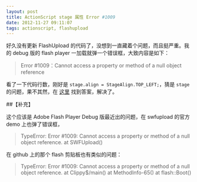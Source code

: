 ```yaml
---
layout: post
title: ActionScript stage 属性 Error #1009
date: 2012-11-27 09:11:07
tags: actionscript, flashupload
---
```


好久没有更新 FlashUpload 的代码了，没想到一直藏着个问题，而且挺严重。我的 debug 版的 flash player 一加载就弹一个错误框，大致内容是如下：

> Error #1009：Cannot access a property or method of a null object reference

看了一下代码行数，刚好是 `stage.align = StageAlign.TOP_LEFT;`，猜是 `stage` 的问题，果不其然，在 [这里](http://stackoverflow.com/questions/3641710/cannot-access-a-property-or-method-of-a-null-object-reference) 找到答案，解决了。

##【补充】

这个应该是 Adobe Flash Player Debug 版最近出的问题，在 swfupload 的官方 demo 上也弹了错误框，

> TypeError: Error #1009: Cannot access a property or method of a null object reference.
at SWFUpload()

在 github 上的那个 flash 剪贴板也有类似的问题：

> TypeError: Error #1009: Cannot access a property or method of a null object reference.
> at Clippy$/main()
> at MethodInfo-65()
> at flash::Boot()